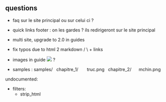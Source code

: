 ## questions

- faq sur le site principal ou sur celui ci ?
- quick links footer : on les gardes ? ils redirigeront sur le site principal
- multi site, upgrade to 2.0 in guides
- fix typos due to html 2 markdown / \ + links

- images in guide  <img src="/samples/pages/truc.png"> ?
- samples : samples/
   chapitre_1/
       truc.png
   chapitre_2/
      mchin.png

undocumented:

  - filters:
    - strip_html
